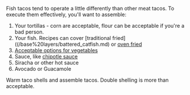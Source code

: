 Fish tacos tend to operate a little differently than other meat tacos.  To execute them effectively, you'll want to assemble:

1. Your tortillas - corn are acceptable, flour can be acceptable if you're a bad person.
2. Your fish.  Recipes can cover [traditional fried]((/base%20layers/battered_catfish.md) or [oven fried](/base%20layers/baked_tilapia.md)
3. [Acceptable options for vegetables](/mixins/veg_for_fish_tacos.md)
4. Sauce, like [chipotle sauce](/condiments/chipotle_sauce.md) 
5. Siracha or other hot sauce
6. Avocado or Guacamole

Warm taco shells and assemble tacos. Double shelling is more than acceptable.
